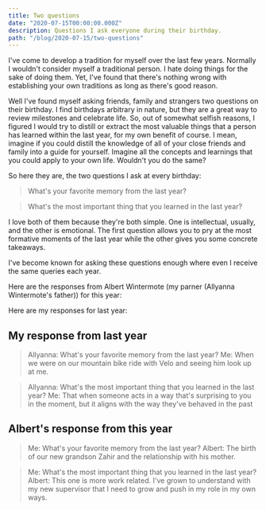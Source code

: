 ```yaml
---
title: Two questions
date: "2020-07-15T00:00:00.000Z"
description: Questions I ask everyone during their birthday.
path: "/blog/2020-07-15/two-questions"
---
```


I've come to develop a tradition for myself over the last few years. Normally I wouldn't consider myself a traditional
person. I hate doing things for the sake of doing them. Yet, I've found that there's nothing wrong with establishing
your own traditions as long as there's good reason.

Well I've found myself asking friends, family and strangers two questions on their birthday. I find birthdays arbitrary
in nature, but they are a great way to review milestones and celebrate life. So, out of somewhat selfish reasons, I
figured I would try to distill or extract the most valuable things that a person has learned within the last year, for
my own benefit of course. I mean, imagine if you could distill the knowledge of all of your close friends and family
into a guide for yourself. Imagine all the concepts and learnings that you could apply to your own life. Wouldn't you do
the same?

So here they are, the two questions I ask at every birthday:

> What's your favorite memory from the last year?

> What's the most important thing that you learned in the last year?

I love both of them because they're both simple. One is intellectual, usually, and the other is emotional. The first
question allows you to pry at the most formative moments of the last year while the other gives you some concrete
takeaways.

I've become known for asking these questions enough where even I receive the same queries each year.

Here are the responses from Albert Wintermote (my parner (Allyanna Wintermote's father)) for this year:

Here are my responses for last year:

## My response from last year

> Allyanna: What's your favorite memory from the last year?
> Me: When we were on our mountain bike ride with Velo and seeing him look up at me.

> Allyanna: What's the most important thing that you learned in the last year?
> Me: That when someone acts in a way that's surprising to you in the moment, but it aligns with the way they've behaved
> in the past

## Albert's response from this year

> Me: What's your favorite memory from the last year?
> Albert: The birth of our new grandson Zahir and the relationship with his mother.

> Me: What's the most important thing that you learned in the last year?
> Albert: This one is more work related. I've grown to understand with my new supervisor that I need to grow and push
> in my role in my own ways.
